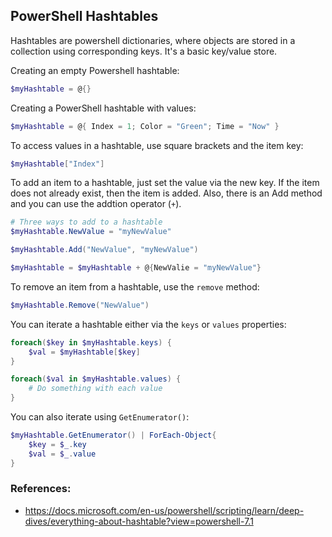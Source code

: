 ## PowerShell Hashtables

Hashtables are powershell dictionaries, where objects are stored in a collection using corresponding keys. It's a basic key/value store.

Creating an empty Powershell hashtable:

```PowerShell
$myHashtable = @{}
```

Creating a PowerShell hashtable with values:

```PowerShell
$myHashtable = @{ Index = 1; Color = "Green"; Time = "Now" }
```

To access values in a hashtable, use square brackets and the item key:

```PowerShell
$myHashtable["Index"]
```

To add an item to a hashtable, just set the value via the new key. If the item does not already exist, then the item is added. Also, there is an Add method and you can use the addtion operator (`+`).

```PowerShell
# Three ways to add to a hashtable
$myHashtable.NewValue = "myNewValue"

$myHashtable.Add("NewValue", "myNewValue")

$myHashtable = $myHashtable + @{NewValie = "myNewValue"}
```

To remove an item from a hashtable, use the `remove` method:

```PowerShell
$myHashtable.Remove("NewValue")
```

You can iterate a hashtable either via the `keys` or `values` properties:

```PowerShell
foreach($key in $myHashtable.keys) {
    $val = $myHashtable[$key]
}

foreach($val in $myHashtable.values) {
    # Do something with each value
}
```

You can also iterate using `GetEnumerator()`:

```PowerShell
$myHashtable.GetEnumerator() | ForEach-Object{
    $key = $_.key
    $val = $_.value
}
```






### References:

- https://docs.microsoft.com/en-us/powershell/scripting/learn/deep-dives/everything-about-hashtable?view=powershell-7.1

